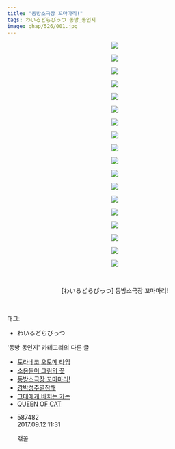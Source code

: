 ```yaml
---
title: "동방소극장 꼬마마리!"
tags: わいるどらびっつ 동방_동인지
image: ghap/526/001.jpg
---
```

<div class="article">
<p style="text-align: center; clear: none; float: none;"><img src="{{ site.nasurl }}/ghap/526/001.jpg"/></p>
<p style="text-align: center; clear: none; float: none;"><img src="{{ site.nasurl }}/ghap/526/002.jpg"/></p>
<p style="text-align: center; clear: none; float: none;"><img src="{{ site.nasurl }}/ghap/526/003.jpg"/></p>
<p style="text-align: center; clear: none; float: none;"><img src="{{ site.nasurl }}/ghap/526/004.jpg"/></p>
<p style="text-align: center; clear: none; float: none;"><img src="{{ site.nasurl }}/ghap/526/005.jpg"/></p>
<p style="text-align: center; clear: none; float: none;"><img src="{{ site.nasurl }}/ghap/526/006.jpg"/></p>
<p style="text-align: center; clear: none; float: none;"><img src="{{ site.nasurl }}/ghap/526/007.jpg"/></p>
<p style="text-align: center; clear: none; float: none;"><img src="{{ site.nasurl }}/ghap/526/008.jpg"/></p>
<p style="text-align: center; clear: none; float: none;"><img src="{{ site.nasurl }}/ghap/526/009.jpg"/></p>
<p style="text-align: center; clear: none; float: none;"><img src="{{ site.nasurl }}/ghap/526/010.jpg"/></p>
<p style="text-align: center; clear: none; float: none;"><img src="{{ site.nasurl }}/ghap/526/011.jpg"/></p>
<p style="text-align: center; clear: none; float: none;"><img src="{{ site.nasurl }}/ghap/526/012.jpg"/></p>
<p style="text-align: center; clear: none; float: none;"><img src="{{ site.nasurl }}/ghap/526/013.jpg"/></p>
<p style="text-align: center; clear: none; float: none;"><img src="{{ site.nasurl }}/ghap/526/014.jpg"/></p>
<p style="text-align: center; clear: none; float: none;"><img src="{{ site.nasurl }}/ghap/526/015.jpg"/></p>
<p style="text-align: center; clear: none; float: none;"><img src="{{ site.nasurl }}/ghap/526/016.jpg"/></p>
<p style="text-align: center; clear: none; float: none;"><img src="{{ site.nasurl }}/ghap/526/017.jpg"/></p>
<p style="text-align: center; clear: none; float: none;"><img src="{{ site.nasurl }}/ghap/526/018.jpg"/></p>
<p style="text-align: center; clear: none; float: none;"><br/></p>
<p style="text-align: center; clear: none; float: none;">[わいるどらびっつ] 동방소극장 꼬마마리!</p>
<p><br/></p>
</div><div class="tagTrail">
<p>태그: </p>
<ul>
<li>わいるどらびっつ</li>
</ul>
</div><div class="another">
<p>'동방 동인지' 카테고리의 다른 글</p>
<ul>
<li><a href="/2016-06-24-ghap_528">도라네코 오토메 타임</a></li>
<li><a href="/2016-06-24-ghap_527">소용돌이 그림의 꽃</a></li>
<li><a href="/2016-06-24-ghap_526">동방소극장 꼬마마리!</a></li>
<li><a href="/2016-06-24-ghap_525">강박성주멸장해</a></li>
<li><a href="/2016-06-24-ghap_524">그대에게 바치는 카논</a></li>
<li><a href="/2016-06-24-ghap_523">QUEEN OF CAT</a></li>
</ul>
</div><div class="cb_module cb_fluid">
<div class="cb_wrt cb_profile">
<div class="comment">
<ul>
<li class="cb_thumb_off" id="comment15081155">
<div class="cb_comment_area">
<div class="cb_info_area">
<div class="cb_section">
<span class="cb_nick_name">587482</span>
</div>
<div class="cb_section">
<span class="cb_date">2017.09.12 11:31 </span>
</div>
</div>
<div class="cb_dsc_comment">
<p class="cb_dsc">
											갞꼴
										</p>
</div>
</div></li>
</ul>
</div>
</div><!-- commentList close -->
</div>